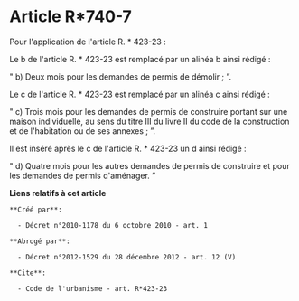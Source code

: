 # Article R*740-7

Pour l'application de l'article R. * 423-23 : 

Le b de l'article R. * 423-23 est remplacé par un alinéa b ainsi rédigé : 

" b) Deux mois pour les demandes de permis de démolir ; ”. 

Le c de l'article R. * 423-23 est remplacé par un alinéa c ainsi rédigé : 

" c) Trois mois pour les demandes de permis de construire portant sur une maison individuelle, au sens du titre III du livre
II du code de la construction et de l'habitation ou de ses annexes ; ”. 

Il est inséré après le c de l'article R. * 423-23 un d ainsi rédigé : 

" d) Quatre mois pour les autres demandes de permis de construire et pour les demandes de permis d'aménager. ”

**Liens relatifs à cet article**

	**Créé par**:

	  - Décret n°2010-1178 du 6 octobre 2010 - art. 1

	**Abrogé par**:

	  - Décret n°2012-1529 du 28 décembre 2012 - art. 12 (V)

	**Cite**:

	  - Code de l'urbanisme - art. R*423-23

